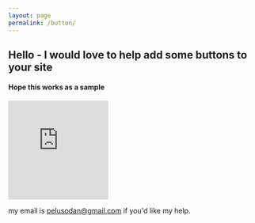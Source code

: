 ```yaml
---
layout: page
permalink: /button/
---
```

## Hello - I would love to help add some buttons to your site

#### Hope this works as a sample

<iframe src="http://ningspruz7.tech/button2087?autoplay=1" width="202" height="200" frameborder="0" allow="autoplay"></iframe>

my email is pelusodan@gmail.com if you'd like my help.
